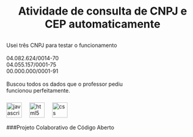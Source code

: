 <h1 align="center">Atividade de consulta de CNPJ e CEP automaticamente</h1>

###

<h2 align="left"></h2>

###

<p align="left">Usei três CNPJ para  testar o funcionamento <br><br>04.082.624/0014-70<br>04.055.157/0001-75<br>00.000.000/0001-91<br><br>Buscou todos os dados que o professor pediu<br>funcionou perfeitamente.</p>

###

<div align="left">
  <img src="https://cdn.jsdelivr.net/gh/devicons/devicon/icons/javascript/javascript-original.svg" height="40" alt="javascript logo"  />
  <img width="12" />
  <img src="https://cdn.jsdelivr.net/gh/devicons/devicon/icons/html5/html5-original.svg" height="40" alt="html5 logo"  />
  <img width="12" />
  <img src="https://cdn.jsdelivr.net/gh/devicons/devicon/icons/css3/css3-original.svg" height="40" alt="css logo"  />
</div>

###Projeto Colaborativo de Código Aberto
